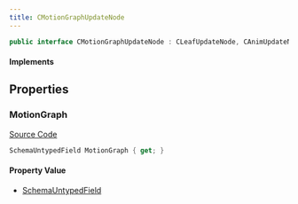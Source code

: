 ```yaml
---
title: CMotionGraphUpdateNode
---
```


```csharp
public interface CMotionGraphUpdateNode : CLeafUpdateNode, CAnimUpdateNodeBase, ISchemaClass<CAnimUpdateNodeBase>, ISchemaClass<CLeafUpdateNode>, ISchemaClass<CMotionGraphUpdateNode>, ISchemaField, ISchemaClass, INativeHandle
```

#### Implements

## Properties

### MotionGraph

[Source Code](https://github.com/swiftly-solution/swiftlys2/blob/beta/managed/src/SwiftlyS2.Generated/Schemas/Interfaces/CMotionGraphUpdateNode.cs#L17)

```csharp
SchemaUntypedField MotionGraph { get; }
```

#### Property Value

- [SchemaUntypedField](/docs/api/shared/schemas/schemauntypedfield)

